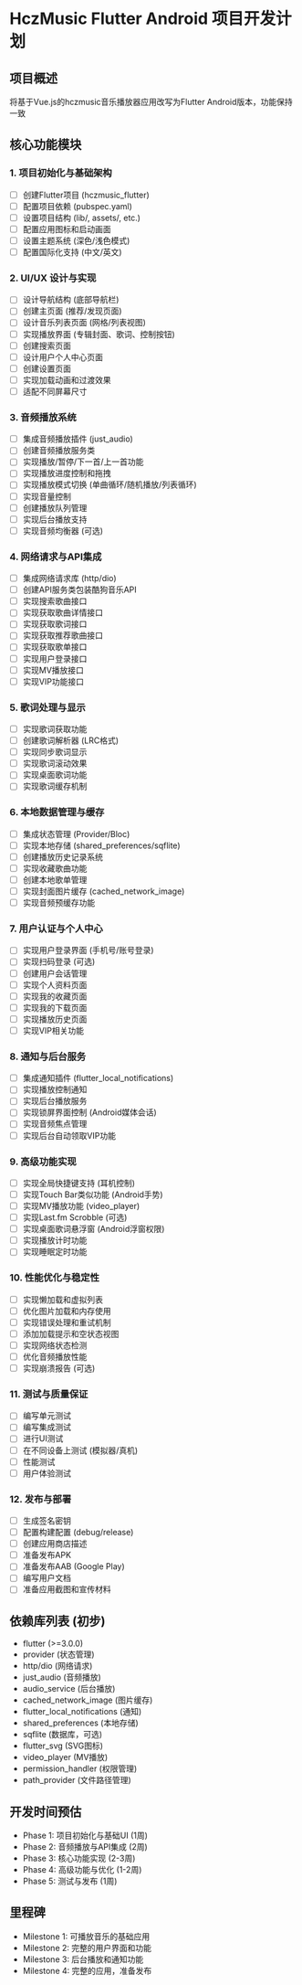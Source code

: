 # HczMusic Flutter Android 项目开发计划

## 项目概述
将基于Vue.js的hczmusic音乐播放器应用改写为Flutter Android版本，功能保持一致

## 核心功能模块

### 1. 项目初始化与基础架构
- [ ] 创建Flutter项目 (hczmusic_flutter)
- [ ] 配置项目依赖 (pubspec.yaml)
- [ ] 设置项目结构 (lib/, assets/, etc.)
- [ ] 配置应用图标和启动画面
- [ ] 设置主题系统 (深色/浅色模式)
- [ ] 配置国际化支持 (中文/英文)

### 2. UI/UX 设计与实现
- [ ] 设计导航结构 (底部导航栏)
- [ ] 创建主页面 (推荐/发现页面)
- [ ] 设计音乐列表页面 (网格/列表视图)
- [ ] 实现播放界面 (专辑封面、歌词、控制按钮)
- [ ] 创建搜索页面
- [ ] 设计用户个人中心页面
- [ ] 创建设置页面
- [ ] 实现加载动画和过渡效果
- [ ] 适配不同屏幕尺寸

### 3. 音频播放系统
- [ ] 集成音频播放插件 (just_audio)
- [ ] 创建音频播放服务类
- [ ] 实现播放/暂停/下一首/上一首功能
- [ ] 实现播放进度控制和拖拽
- [ ] 实现播放模式切换 (单曲循环/随机播放/列表循环)
- [ ] 实现音量控制
- [ ] 创建播放队列管理
- [ ] 实现后台播放支持
- [ ] 实现音频均衡器 (可选)

### 4. 网络请求与API集成
- [ ] 集成网络请求库 (http/dio)
- [ ] 创建API服务类包装酷狗音乐API
- [ ] 实现搜索歌曲接口
- [ ] 实现获取歌曲详情接口
- [ ] 实现获取歌词接口
- [ ] 实现获取推荐歌曲接口
- [ ] 实现获取歌单接口
- [ ] 实现用户登录接口
- [ ] 实现MV播放接口
- [ ] 实现VIP功能接口

### 5. 歌词处理与显示
- [ ] 实现歌词获取功能
- [ ] 创建歌词解析器 (LRC格式)
- [ ] 实现同步歌词显示
- [ ] 实现歌词滚动效果
- [ ] 实现桌面歌词功能
- [ ] 实现歌词缓存机制

### 6. 本地数据管理与缓存
- [ ] 集成状态管理 (Provider/Bloc)
- [ ] 实现本地存储 (shared_preferences/sqflite)
- [ ] 创建播放历史记录系统
- [ ] 实现收藏歌曲功能
- [ ] 创建本地歌单管理
- [ ] 实现封面图片缓存 (cached_network_image)
- [ ] 实现音频预缓存功能

### 7. 用户认证与个人中心
- [ ] 实现用户登录界面 (手机号/账号登录)
- [ ] 实现扫码登录 (可选)
- [ ] 创建用户会话管理
- [ ] 实现个人资料页面
- [ ] 实现我的收藏页面
- [ ] 实现我的下载页面
- [ ] 实现播放历史页面
- [ ] 实现VIP相关功能

### 8. 通知与后台服务
- [ ] 集成通知插件 (flutter_local_notifications)
- [ ] 实现播放控制通知
- [ ] 实现后台播放服务
- [ ] 实现锁屏界面控制 (Android媒体会话)
- [ ] 实现音频焦点管理
- [ ] 实现后台自动领取VIP功能

### 9. 高级功能实现
- [ ] 实现全局快捷键支持 (耳机控制)
- [ ] 实现Touch Bar类似功能 (Android手势)
- [ ] 实现MV播放功能 (video_player)
- [ ] 实现Last.fm Scrobble (可选)
- [ ] 实现桌面歌词悬浮窗 (Android浮窗权限)
- [ ] 实现播放计时功能
- [ ] 实现睡眠定时功能

### 10. 性能优化与稳定性
- [ ] 实现懒加载和虚拟列表
- [ ] 优化图片加载和内存使用
- [ ] 实现错误处理和重试机制
- [ ] 添加加载提示和空状态视图
- [ ] 实现网络状态检测
- [ ] 优化音频播放性能
- [ ] 实现崩溃报告 (可选)

### 11. 测试与质量保证
- [ ] 编写单元测试
- [ ] 编写集成测试
- [ ] 进行UI测试
- [ ] 在不同设备上测试 (模拟器/真机)
- [ ] 性能测试
- [ ] 用户体验测试

### 12. 发布与部署
- [ ] 生成签名密钥
- [ ] 配置构建配置 (debug/release)
- [ ] 创建应用商店描述
- [ ] 准备发布APK
- [ ] 准备发布AAB (Google Play)
- [ ] 编写用户文档
- [ ] 准备应用截图和宣传材料

## 依赖库列表 (初步)
- flutter (>=3.0.0)
- provider (状态管理)
- http/dio (网络请求)
- just_audio (音频播放)
- audio_service (后台播放)
- cached_network_image (图片缓存)
- flutter_local_notifications (通知)
- shared_preferences (本地存储)
- sqflite (数据库，可选)
- flutter_svg (SVG图标)
- video_player (MV播放)
- permission_handler (权限管理)
- path_provider (文件路径管理)

## 开发时间预估
- Phase 1: 项目初始化与基础UI (1周)
- Phase 2: 音频播放与API集成 (2周)
- Phase 3: 核心功能实现 (2-3周)
- Phase 4: 高级功能与优化 (1-2周)
- Phase 5: 测试与发布 (1周)

## 里程碑
- Milestone 1: 可播放音乐的基础应用
- Milestone 2: 完整的用户界面和功能
- Milestone 3: 后台播放和通知功能
- Milestone 4: 完整的应用，准备发布